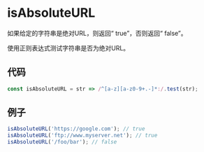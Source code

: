 # isAbsoluteURL

如果给定的字符串是绝对URL，则返回“ true”，否则返回“ false”。

使用正则表达式测试字符串是否为绝对URL。

## 代码

```js
const isAbsoluteURL = str => /^[a-z][a-z0-9+.-]*:/.test(str);
```

## 例子

```js
isAbsoluteURL('https://google.com'); // true
isAbsoluteURL('ftp://www.myserver.net'); // true
isAbsoluteURL('/foo/bar'); // false
```
